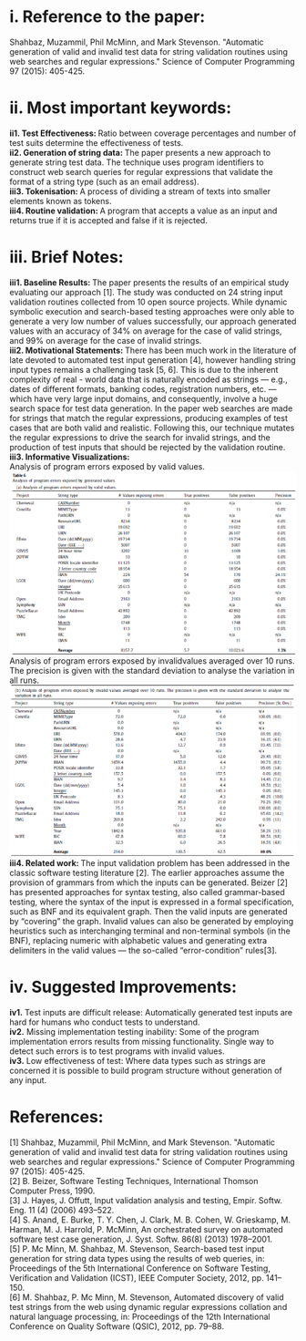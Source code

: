 <h1>i.	Reference to the paper: </h1>
Shahbaz, Muzammil, Phil McMinn, and Mark Stevenson. "Automatic generation of valid and invalid test data for string validation routines using web searches and regular expressions." Science of Computer Programming 97 (2015): 405-425.</br>

<h1>ii.	Most important keywords: </h1>
<b>ii1. Test Effectiveness: </b>Ratio between coverage percentages and number of test suits determine the effectiveness of tests.</br>
<b>ii2. Generation of string data: </b>The paper presents a new approach to generate string test data. The technique uses program identifiers to construct web search queries for regular expressions that validate the format of a string type (such as an email address).</br>
<b>iii3. Tokenisation: </b>A process of dividing a stream of texts into smaller elements known as tokens.</br>
<b>iii4. Routine validation: </b>A program that accepts a value as an input and returns true if it is accepted and false if it is rejected.</br>

<h1>iii. Brief Notes: </h1>
<b>iii1. Baseline Results: </b>The paper presents the results of an empirical study evaluating our approach [1]. The study was conducted on 24 string input validation routines collected from 10 open source projects. While dynamic symbolic execution and search-based testing approaches were only able to generate a very low number of values successfully, our approach generated values with an accuracy of 34% on average for the case of valid strings, and 99% on average for the case of invalid strings.</br>
<b>iii2. Motivational Statements: </b>There has been much work in the literature of late devoted to automated test input generation [4], however handling string input types remains a challenging task [5, 6]. This is due to the inherent complexity of real - world data that is naturally encoded as strings — e.g., dates of different formats, banking codes, registration numbers, etc. — which have very large input domains, and consequently, involve a huge search space for test data generation. In the paper web searches are made for strings that match the regular expressions, producing examples of test cases that are both valid and realistic. Following this, our technique mutates the regular expressions to drive the search for invalid strings, and the production of test inputs that should be rejected by the validation routine.</br>
<b>iii3. Informative Visualizations: </b></br>
Analysis of program errors exposed by valid values.</br>
<img src = "1. analysis.png"> </br>
Analysis of program errors exposed by invalidvalues averaged over 10 runs. The precision is given with the standard deviation to analyse the variation in all runs.</br>
<img src = "2 analysis.png"> </br>
<b>iii4.  Related work: </b>The input validation problem has been addressed in the classic software testing literature [2]. The earlier approaches assume the provision of grammars from which the inputs can be generated. Beizer [2] has presented approaches for syntax testing, also called grammar-based testing, where the syntax of the input is expressed in a formal specification, such as BNF and its equivalent graph. Then the valid inputs are generated by “covering” the graph. Invalid values can also be generated by employing heuristics such as interchanging terminal and non-terminal symbols (in the BNF), replacing numeric with alphabetic values and generating extra delimiters in the valid values — the so-called “error-condition” rules[3].</br>

<h1>iv.	Suggested Improvements:</h1> 
<b>iv1.</b> Test inputs are difficult release: Automatically generated test inputs are hard for humans who conduct tests to understand. </br>
<b>iv2.</b> Missing implementation testing inability: Some of the program implementation errors results from missing functionality. Single way to detect such errors is to test programs with invalid values.</br>
<b>iv3.</b> Low effectiveness of test: Where data types such as strings are concerned it is possible to build program structure without generation of any input.</br>

<h1>References:</h1>
[1] Shahbaz, Muzammil, Phil McMinn, and Mark Stevenson. "Automatic generation of valid and invalid test data for string validation routines using web searches and regular expressions." Science of Computer Programming 97 (2015): 405-425.</br>
[2] B. Beizer, Software Testing Techniques, International Thomson Computer Press, 1990.</br>
[3] J. Hayes, J. Offutt, Input validation analysis and testing, Empir. Softw. Eng. 11 (4) (2006) 493–522.</br>
[4] S. Anand, E. Burke, T. Y. Chen, J. Clark, M. B. Cohen, W. Grieskamp, M. Harman, M. J. Harrold, P. McMinn, An orchestrated survey on automated software test case generation, J. Syst. Softw. 86(8) (2013) 1978–2001.</br>
[5] P. Mc Minn, M. Shahbaz, M. Stevenson, Search-based test input generation for string data types using the results of web queries, in: Proceedings of the 5th International Conference on Software Testing, Verification and Validation (ICST), IEEE Computer Society, 2012, pp. 141–150.</br>
[6] M. Shahbaz, P. Mc Minn, M. Stevenson, Automated discovery of valid test strings from the web using dynamic regular expressions collation and natural language processing, in: Proceedings of the 12th International Conference on Quality Software (QSIC), 2012, pp. 79–88.</br>
